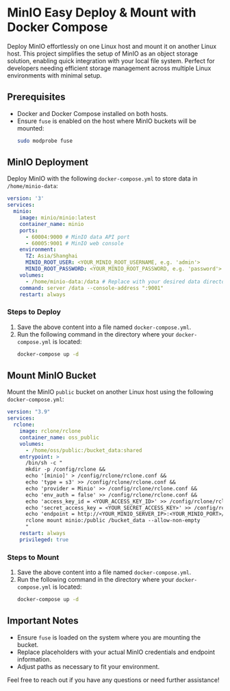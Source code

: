 # MinIO Easy Deploy & Mount with Docker Compose

Deploy MinIO effortlessly on one Linux host and mount it on another Linux host. This project simplifies the setup of MinIO as an object storage solution, enabling quick integration with your local file system. Perfect for developers needing efficient storage management across multiple Linux environments with minimal setup.

## Prerequisites

- Docker and Docker Compose installed on both hosts.
- Ensure `fuse` is enabled on the host where MinIO buckets will be mounted:
  ```bash
  sudo modprobe fuse
  ```

## MinIO Deployment

Deploy MinIO with the following `docker-compose.yml` to store data in `/home/minio-data`:

```yaml
version: '3'
services:
  minio:
    image: minio/minio:latest
    container_name: minio
    ports:
      - 60004:9000 # MinIO data API port
      - 60005:9001 # MinIO web console
    environment:
      TZ: Asia/Shanghai
      MINIO_ROOT_USER: <YOUR_MINIO_ROOT_USERNAME, e.g. 'admin'>
      MINIO_ROOT_PASSWORD: <YOUR_MINIO_ROOT_PASSWORD, e.g. 'password'>
    volumes:
      - /home/minio-data:/data # Replace with your desired data directory
    command: server /data --console-address ":9001"
    restart: always
```

### Steps to Deploy

1. Save the above content into a file named `docker-compose.yml`.
2. Run the following command in the directory where your `docker-compose.yml` is located:
   ```bash
   docker-compose up -d
   ```

## Mount MinIO Bucket

Mount the MinIO `public` bucket on another Linux host using the following `docker-compose.yml`:

```yaml
version: "3.9"
services:
  rclone:
    image: rclone/rclone
    container_name: oss_public
    volumes:
      - /home/oss/public:/bucket_data:shared
    entrypoint: >
      /bin/sh -c "
      mkdir -p /config/rclone && 
      echo '[minio]' > /config/rclone/rclone.conf && 
      echo 'type = s3' >> /config/rclone/rclone.conf && 
      echo 'provider = Minio' >> /config/rclone/rclone.conf && 
      echo 'env_auth = false' >> /config/rclone/rclone.conf && 
      echo 'access_key_id = <YOUR_ACCESS_KEY_ID>' >> /config/rclone/rclone.conf && 
      echo 'secret_access_key = <YOUR_SECRET_ACCESS_KEY>' >> /config/rclone/rclone.conf && 
      echo 'endpoint = http://<YOUR_MINIO_SERVER_IP>:<YOUR_MINIO_PORT>/' >> /config/rclone/rclone.conf && 
      rclone mount minio:/public /bucket_data --allow-non-empty
      "
    restart: always
    privileged: true
```

### Steps to Mount

1. Save the above content into a file named `docker-compose.yml`.
2. Run the following command in the directory where your `docker-compose.yml` is located:
   ```bash
   docker-compose up -d
   ```

## Important Notes

- Ensure `fuse` is loaded on the system where you are mounting the bucket.
- Replace placeholders with your actual MinIO credentials and endpoint information.
- Adjust paths as necessary to fit your environment.

Feel free to reach out if you have any questions or need further assistance!
